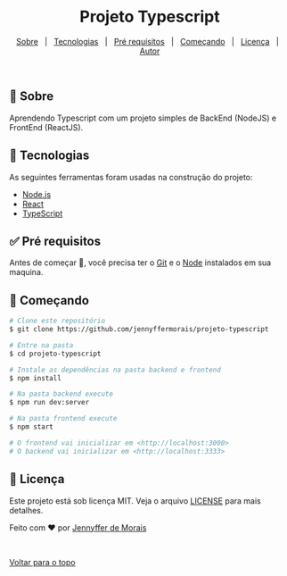 <div align="center" id="top"> 
  <!-- <img src="./.github/app.gif" alt="Projeto Typescript" /> -->

  &#xa0;

  <!-- <a href="https://projetotypescript.netlify.com">Demo</a> -->
</div>

<h1 align="center">Projeto Typescript</h1>

<p align="center">
  <!-- <img alt="Principal linguagem do projeto" src="https://img.shields.io/github/languages/top/jennyffermorais/projeto-typescript?color=56BEB8">

  <img alt="Quantidade de linguagens utilizadas" src="https://img.shields.io/github/languages/count/jennyffermorais/projeto-typescript?color=56BEB8">

  <img alt="Tamanho do repositório" src="https://img.shields.io/github/repo-size/jennyffermorais/projeto-typescript?color=56BEB8">

  <img alt="Licença" src="https://img.shields.io/github/license/jennyffermorais/projeto-typescript?color=56BEB8"> -->

  <!-- <img alt="Github issues" src="https://img.shields.io/github/issues/jennyffermorais/projeto-typescript?color=56BEB8" /> -->

  <!-- <img alt="Github forks" src="https://img.shields.io/github/forks/jennyffermorais/projeto-typescript?color=56BEB8" /> -->

  <!-- <img alt="Github stars" src="https://img.shields.io/github/stars/jennyffermorais/projeto-typescript?color=56BEB8" /> -->
</p>

<!-- Status -->

<!-- <h4 align="center"> 
	🚧  Projeto Typescript 🚀 Em construção...  🚧
</h4> 

<hr> -->

<p align="center">
  <a href="#dart-sobre">Sobre</a> &#xa0; | &#xa0; 
  <!-- <a href="#sparkles-funcionalidades">Funcionalidades</a> &#xa0; | &#xa0; -->
  <a href="#rocket-tecnologias">Tecnologias</a> &#xa0; | &#xa0;
  <a href="#white_check_mark-pré-requesitos">Pré requisitos</a> &#xa0; | &#xa0;
  <a href="#checkered_flag-começando">Começando</a> &#xa0; | &#xa0;
  <a href="#memo-licença">Licença</a> &#xa0; | &#xa0;
  <a href="https://github.com/jennyffermorais" target="_blank">Autor</a>
</p>

<br>

## :dart: Sobre ##

Aprendendo Typescript com um projeto simples de BackEnd (NodeJS) e FrontEnd (ReactJS).
<!-- ## :sparkles: Funcionalidades ##

:heavy_check_mark: Funcionalidade 1;\
:heavy_check_mark: Funcionalidade 2;\
:heavy_check_mark: Funcionalidade 3; -->

## :rocket: Tecnologias ##

As seguintes ferramentas foram usadas na construção do projeto:

- [Node.js](https://nodejs.org/en/)
- [React](https://pt-br.reactjs.org/)
- [TypeScript](https://www.typescriptlang.org/)

## :white_check_mark: Pré requisitos ##

Antes de começar :checkered_flag:, você precisa ter o [Git](https://git-scm.com) e o [Node](https://nodejs.org/en/) instalados em sua maquina.

## :checkered_flag: Começando ##

```bash
# Clone este repositório
$ git clone https://github.com/jennyffermorais/projeto-typescript

# Entre na pasta
$ cd projeto-typescript

# Instale as dependências na pasta backend e frontend
$ npm install

# Na pasta backend execute
$ npm run dev:server

# Na pasta frontend execute
$ npm start

# O frontend vai inicializar em <http://localhost:3000>
# O backend vai inicializar em <http://localhost:3333>
```

## :memo: Licença ##

Este projeto está sob licença MIT. Veja o arquivo [LICENSE](LICENSE.md) para mais detalhes.


Feito com :heart: por <a href="https://github.com/jennyffermorais" target="_blank">Jennyffer de Morais</a>

&#xa0;

<a href="#top">Voltar para o topo</a>
